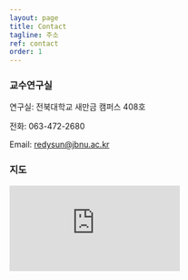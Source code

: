 ```yaml
---
layout: page
title: Contact
tagline: 주소
ref: contact
order: 1
---
```



<div class="row">
<div class="col-xs-12 col-md-10 col-lg-8 col-md-offset-1 col-lg-offset-2" markdown="1">

### 교수연구실

연구실: 전북대학교 새만금 캠퍼스 408호 

전화: 063-472-2680 

Email: [redysun@jbnu.ac.kr](mailto:redysun@jbnu.ac.kr)

### 지도

<iframe class="map" src="https://www.google.com/maps/embed?pb=!1m18!1m12!1m3!1d1615.1138768329774!2d126.95834242514132!3d35.94139810000001!2m3!1f0!2f0!3f0!3m2!1i1024!2i768!4f13.1!3m3!1m2!1s0x35703ff359af2361%3A0x1c83da03f5a99fae!2z7KCE67aB64yA7ZWZ6rWQIDHqs7XtlZnqtIA!5e0!3m2!1sko!2skr!4v1751525417855!5m2!1sko!2skr" frameborder="0" style="border:0" allowfullscreen></iframe>


</div>
</div>
